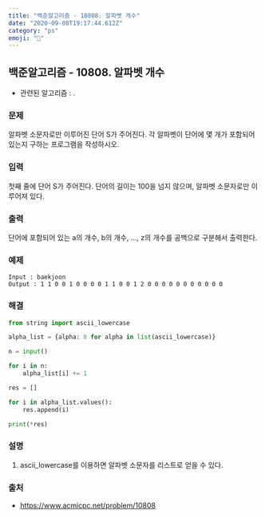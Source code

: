 ```yaml
---
title: "백준알고리즘 - 10808. 알파벳 개수"
date: "2020-09-08T19:17:44.612Z"
category: "ps"
emoji: "🌄"
---
```


## 백준알고리즘 - 10808. 알파벳 개수

- 관련된 알고리즘 : .

### 문제

알파벳 소문자로만 이루어진 단어 S가 주어진다. 각 알파벳이 단어에 몇 개가 포함되어 있는지 구하는 프로그램을 작성하시오.

### 입력

첫째 줄에 단어 S가 주어진다. 단어의 길이는 100을 넘지 않으며, 알파벳 소문자로만 이루어져 있다.

### 출력

단어에 포함되어 있는 a의 개수, b의 개수, …, z의 개수를 공백으로 구분해서 출력한다.

### 예제

```
Input : baekjoon
Output : 1 1 0 0 1 0 0 0 0 1 1 0 0 1 2 0 0 0 0 0 0 0 0 0 0 0
```

### 해결

```python
from string import ascii_lowercase

alpha_list = {alpha: 0 for alpha in list(ascii_lowercase)}

n = input()

for i in n:
    alpha_list[i] += 1

res = []

for i in alpha_list.values():
    res.append(i)

print(*res)
```

### 설명

1. ascii_lowercase를 이용하면 알파벳 소문자를 리스트로 얻을 수 있다.

### 출처

- https://www.acmicpc.net/problem/10808
